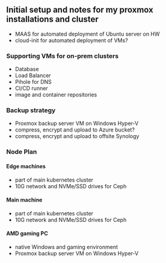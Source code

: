## Initial setup and notes for my proxmox installations and cluster

* MAAS for automated deployment of Ubuntu server on HW
* cloud-init for automated deployment of VMs?

### Supporting VMs for on-prem clusters
* Database
* Load Balancer
* Pihole for DNS
* CI/CD runner
* image and container repositories

### Backup strategy
* Proxmox backup server VM on Windows Hyper-V
* compress, encrypt and upload to Azure bucket?
* compress, encrypt and upload to offsite Synology

### Node Plan

#### Edge machines
* part of main kubernetes cluster
* 10G network and NVMe/SSD drives for Ceph

#### Main machine
* part of main kubernetes cluster
* 10G network and NVMe/SSD drives for Ceph

#### AMD gaming PC
* native Windows and gaming environment
* Proxmox backup server VM on Windows Hyper-V